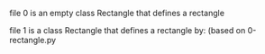 file 0 is an empty class Rectangle that defines a rectangle


file 1 is a class Rectangle that defines a rectangle by: (based on 0-rectangle.py
